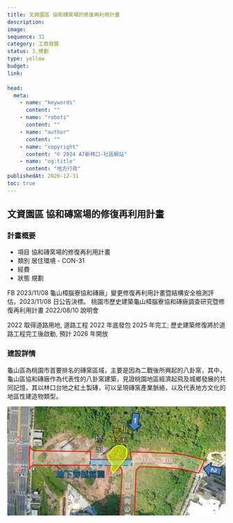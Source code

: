 ```yaml
---
title: 文資園區 協和磚窯場的修復再利用計畫
description:
image:
sequence: 31
category: 工商發展
status: 3.規劃
type: yellow
budget:
link:

head:
  meta:
    - name: "keywords"
      content: ""
    - name: "robots"
      content: ""
    - name: "author"
      content: ""
    - name: "copyright"
      content: "© 2024 A7新林口-社區網站"
    - name: "og:title"
      content: "地方行政"
publishedAt: 2026-12-31
toc: true
---
```


## 文資園區 協和磚窯場的修復再利用計畫

### 計畫概要

- 項目 協和磚窯場的修復再利用計畫
- 類別 居住環境 - CON-31
- 經費
- 狀態 規劃

FB 2023/11/08 龜山樟腦寮協和磚廠」變更修復再利用計畫暨結構安全檢測評估，2023/11/08 日公告決標。
桃園市歷史建築龜山樟腦寮協和磚廠調查研究暨修復再利用計畫 2022/08/10 說明會

2022 取得道路用地, 道路工程 2022 年底發包 2025 年完工; 歷史建築修復將於道路工程完工後啟動, 預計 2026 年開放

### 建設詳情

龜山區為桃園市首要排名的磚窯區域，主要是因為二戰後所興起的八卦窯，其中，龜山區協和磚廠作為代表性的八卦窯建築，見證桃園地區經濟起飛及城鄉發展的共同記憶，其以林口台地之紅土製磚，可以呈現磚窯產業脈絡，以及代表地方文化的地區性建造物類型。

![c31-1.jpeg](/images/construction/c31-1.jpeg)

